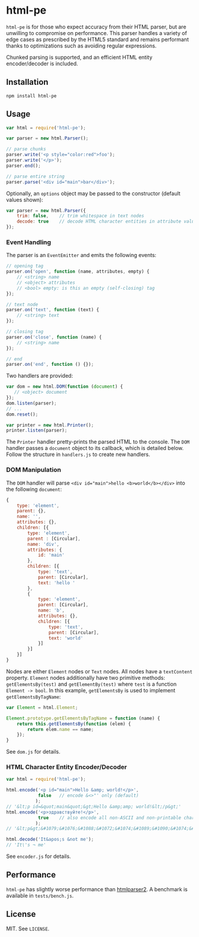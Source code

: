 # html-pe

`html-pe` is for those who expect accuracy from their HTML parser, but are
unwilling to compromise on performance. This parser handles a variety of edge
cases as prescribed by the HTML5 standard and remains performant thanks to
optimizations such as avoiding regular expressions.

Chunked parsing is supported, and an efficient HTML entity encoder/decoder is
included.

## Installation

`npm install html-pe`

## Usage

```javascript
var html = require('html-pe');

var parser = new html.Parser();

// parse chunks
parser.write('<p style="color:red">foo');
parser.write('</p>');
parser.end();

// parse entire string
parser.parse('<div id="main">bar</div>');
```

Optionally, an `options` object may be passed to the constructor (default values
shown):

```javascript
var parser = new html.Parser({
    trim: false,    // trim whitespace in text nodes
    decode: true    // decode HTML character entities in attribute values and text nodes
});
```

### Event Handling

The parser is an `EventEmitter` and emits the following events:

```javascript
// opening tag
parser.on('open', function (name, attributes, empty) {
    // <string> name
    // <object> attributes
    // <bool> empty: is this an empty (self-closing) tag
});

// text node
parser.on('text', function (text) {
    // <string> text
});

// closing tag
parser.on('close', function (name) {
    // <string> name
});

// end
parser.on('end', function () {});
```

Two handlers are provided:

```javascript
var dom = new html.DOM(function (document) {
   // <object> document
});
dom.listen(parser);
// ...
dom.reset();

var printer = new html.Printer();
printer.listen(parser);
```

The `Printer` handler pretty-prints the parsed HTML to the console. The `DOM`
handler passes a `document` object to its callback, which is detailed below.
Follow the structure in `handlers.js` to create new handlers.

### DOM Manipulation

The `DOM` handler will parse `<div id="main">hello <b>world</b></div>` into the
following `document`:

```javascript
{
    type: 'element',
    parent: {},
    name: '',
    attributes: {},
    children: [{
        type: 'element',
        parent : [Circular],
        name: 'div',
        attributes: {
            id: 'main'
        },
        children: [{
            type: 'text',
            parent: [Circular],
            text: 'hello '
        },
        {
            type: 'element',
            parent: [Circular],
            name: 'b',
            attributes: {},
            children: [{
                type: 'text',
                parent: [Circular],
                text: 'world'
            }]
        }]
    }]
}
```

Nodes are either `Element` nodes or `Text` nodes. All nodes have a `textContent`
property. `Element` nodes additionally have two primitive methods:
`getElementsBy(test)` and `getElementBy(test)` where `test` is a function
`Element -> bool`. In this example, `getElementsBy` is used to implement
`getElementsByTagName`:

```javascript
var Element = html.Element;

Element.prototype.getElementsByTagName = function (name) {
    return this.getElementsBy(function (elem) {
        return elem.name == name;
    });
}
```

See `dom.js` for details.

### HTML Character Entity Encoder/Decoder

```javascript
var html = require('html-pe');

html.encode('<p id="main">Hello &amp; world!</p>',
            false   // encode &<>"' only (default)
           );
// '&lt;p id=&quot;main&quot;&gt;Hello &amp;amp; world!&lt;/p&gt;'
html.encode('<p>здравствуйте!</p>',
            true    // also encode all non-ASCII and non-printable characters
           );
// '&lt;p&gt;&#1079;&#1076;&#1088;&#1072;&#1074;&#1089;&#1090;&#1074;&#1091;&#1081;&#1090;&#1077;!&lt;/p&gt;'

html.decode('It&apos;s &not me');
// 'It\'s ¬ me'
```

See `encoder.js` for details.

## Performance

`html-pe` has slightly worse performance than
[htmlparser2](https://github.com/fb55/node-htmlparser). A benchmark is available
in `tests/bench.js`.

## License

MIT. See `LICENSE`.
